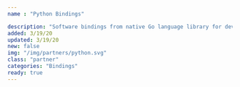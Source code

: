 ```yaml
---
name : "Python Bindings"

description: "Software bindings from native Go language library for developing applications in Python"
added: 3/19/20
updated: 3/19/20
new: false
img: "/img/partners/python.svg"
class: "partner"
categories: "Bindings"
ready: true
---
```

